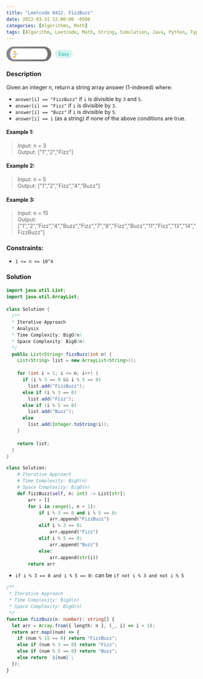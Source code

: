 ```yaml
---
title: "Leetcode 0412. FizzBuzz"
date: 2022-03-31 12:00:00 -0500
categories: [Algorithms, Math]
tags: [Algorithm, Leetcode, Math, String, Simulation, Java, Python, TypeScript]
---
```


<style type='text/css'>
blockquote {
  margin-left: 14px;
}
img {
  left: 0 !important;
  transform: none !important;
  -webkit-transform: none !important;
}
[class*="summary"] {
  display: none;
}
[class*="header"] {
  display: flex;
  flex-direction: row;
  align-items: center;
  gap: 10px;
}
[class*="leet_logo"] {
  height: 29px;
  padding: 5px 10px;
  border-radius: 21px;
  background-color: #f7f7f7;
  background: linear-gradient(90deg, rgba(80,80,80,0.65) 0%, rgba(36,36,36,0.65) 100%);
}
[class*="easy"] {
  color: #00B8A3;
  font-size: 12px;
  padding: 4px 10px;
  border-radius: 21px;
  background-color: rgba(0, 184, 163, 0.15);
}
[class*="medium"] {
  color: #FFC01E;
  font-size: 12px;
  padding: 4px 10px;
  border-radius: 21px;
  background-color: #FFC01E26;
}
</style>

<div class=summary>
  Given an integer n, return a string array answer (1-indexed) where:
  
  - `answer[i] == "FizzBuzz"` if `i` is divisible by `3` and `5`.
  - `answer[i] == "Fizz"` if `i` is divisible by `3`.
  - `answer[i] == "Buzz"` if `i` is divisible by `5`.
</div>

<div id=header class=header>
  <img class=leet_logo src="/assets/img/leetcode_logo.png" alt="Leetcode" />
  <span class=easy>Easy</span>
</div>

### Description

Given an integer n, return a string array answer (1-indexed) where:

- `answer[i] == "FizzBuzz"` if `i` is divisible by `3` and `5`.
- `answer[i] == "Fizz"` if `i` is divisible by `3`.
- `answer[i] == "Buzz"` if `i` is divisible by `5`.
- `answer[i] == i` (as a string) if none of the above conditions are true.

#### Example 1:

> Input: n = 3<br/>
> Output: ["1","2","Fizz"]

#### Example 2:

> Input: n = 5<br/>
> Output: ["1","2","Fizz","4","Buzz"]

#### Example 3:

> Input: n = 15<br/>
> Output: ["1","2","Fizz","4","Buzz","Fizz","7","8","Fizz","Buzz","11","Fizz","13","14","FizzBuzz"]

### Constraints:

- `1 <= n <= 10^4`

### Solution

```java
import java.util.List;
import java.util.ArrayList;

class Solution {
  /**
  * Iterative Approach
  * Analysis
  * Time Complexity: BigO(n)
  * Space Complexity: BigO(n)
  */
  public List<String> fizzBuzz(int n) {
    List<String> list = new ArrayList<String>();

    for (int i = 1; i <= n; i++) {
      if (i % 3 == 0 && i % 5 == 0)
        list.add("FizzBuzz");
      else if (i % 3 == 0)
        list.add("Fizz");
      else if (i % 5 == 0)
        list.add("Buzz");
      else
        list.add(Integer.toString(i));
    }

    return list;
  }
}
```

```py
class Solution:
    # Iterative Approach
    # Time Complexity: BigO(n)
    # Space Complexity: BigO(n)
    def fizzBuzz(self, n: int) -> List[str]:
        arr = []
        for i in range(1, n + 1):
            if i % 3 == 0 and i % 5 == 0:
                arr.append("FizzBuzz")
            elif i % 3 == 0:
                arr.append("Fizz")
            elif i % 5 == 0:
                arr.append("Buzz")
            else:
                arr.append(str(i))
        return arr
```

- `if i % 3 == 0 and i % 5 == 0:` can be `if not i % 3 and not i % 5`

```ts
/**
 * Iterative Approach
 * Time Complexity: BigO(n)
 * Space Complexity: BigO(n)
 */
function fizzBuzz(n: number): string[] {
  let arr = Array.from({ length: n }, (_, i) => i + 1);
  return arr.map((num) => {
    if (num % 15 == 0) return "FizzBuzz";
    else if (num % 3 == 0) return "Fizz";
    else if (num % 5 == 0) return "Buzz";
    else return `${num}`;
  });
}
```

<script>
  const anchor = document.getElementById("header").querySelector("a");
  anchor.classList.remove("popup");
  anchor.style.cursor = "pointer";
  anchor.setAttribute("target", "_black");
  anchor.setAttribute("href", "https://leetcode.com/problems/fizz-buzz/");
</script>
